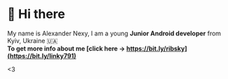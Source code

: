 # :wave: Hi there

My name is Alexander Nexy, I am a young **Junior Android developer** from Kyiv, Ukraine :ukraine:<br>
**To get more info about me [click here -> https://bit.ly/ribsky](https://bit.ly/linky791)**

<3
